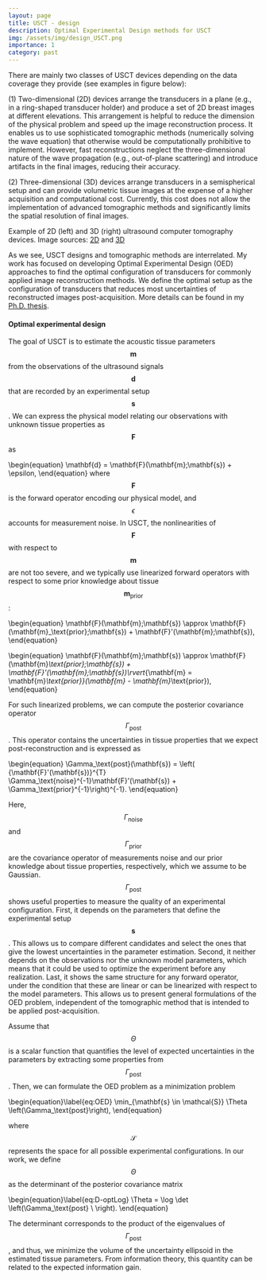 ```yaml
---
layout: page
title: USCT - design
description: Optimal Experimental Design methods for USCT
img: /assets/img/design_USCT.png
importance: 1
category: past
---
```


There are mainly two classes of USCT devices depending on the data coverage they provide (see examples in figure below):

(1) Two-dimensional (2D) devices arrange the transducers in a plane (e.g., in a ring-shaped transducer holder) and produce a set of 2D breast images at different elevations. This arrangement is helpful to reduce the dimension of the physical problem and speed up the image reconstruction process. It enables us to use sophisticated tomographic methods (numerically solving the wave equation) that otherwise would be computationally prohibitive to implement. However, fast reconstructions neglect the three-dimensional nature of the wave propagation (e.g., out-of-plane scattering) and introduce artifacts in the final images, reducing their accuracy.

(2) Three-dimensional (3D) devices arrange transducers in a semispherical setup and can provide volumetric tissue images at the expense of a higher acquisition and computational cost. Currently, this cost does not allow the implementation of advanced tomographic methods and significantly limits the spatial resolution of final images.


<div class="row justify-content-center">
    <div class="col-sm-8 mt-3 mt-md-0">
        <img class="img-fluid rounded z-depth-1" src="{{ '/assets/img/2D&3DUSCT.png' | relative_url }}" alt="" title="USCT devices"/>
    </div>
</div>
<div class="caption">
Example of 2D (left) and 3D (right) ultrasound computer tomography devices. Image sources: <a href = "https://journals.lww.com/investigativeradiology/Fulltext/2017/06000/Ultrasound_Tomography_Evaluation_of_Breast.4.aspx" target="_blank">2D</a> and <a href="http://ipeusctdb1.ipe.kit.edu/~usct/challenge/?page_id=92" target="_blank">3D</a>
</div>


As we see, USCT designs and tomographic methods are interrelated. My work has focused on developing Optimal Experimental Design (OED) approaches to find the optimal configuration of transducers for commonly applied image reconstruction methods. We define the optimal setup as the configuration of transducers that reduces most uncertainties of reconstructed images post-acquisition. More details can be found in my [Ph.D. thesis](https://www.research-collection.ethz.ch/handle/20.500.11850/416172).

<h4> Optimal experimental design </h4>

The goal of USCT is to estimate the acoustic tissue parameters $$\mathbf{m}$$ from the observations of the ultrasound signals $$\mathbf{d}$$ that are recorded by an experimental setup $$\mathbf{s}$$.
We can express the physical model relating our observations with unknown tissue properties as
$$\mathbf{F}$$ as

\begin{equation}
\mathbf{d} = \mathbf{F}(\mathbf{m};\mathbf{s}) + \epsilon,
\end{equation}
where $$\mathbf{F}$$ is the forward operator encoding our physical model, and $$\epsilon$$ accounts for measurement noise. In USCT, the nonlinearities of $$\mathbf{F}$$ with respect to $$\mathbf{m}$$ are not too severe, and we typically use linearized forward operators with respect to some prior knowledge about tissue $$\mathbf{m}_\text{prior}$$:

\begin{equation}
\mathbf{F}(\mathbf{m};\mathbf{s}) \approx \mathbf{F}(\mathbf{m}_\text{prior};\mathbf{s}) +  \mathbf{F}'(\mathbf{m};\mathbf{s}),
\end{equation}

\begin{equation}
\mathbf{F}(\mathbf{m};\mathbf{s}) \approx \mathbf{F}(\mathbf{m}_\text{prior};\mathbf{s}) +  \mathbf{F}'(\mathbf{m};\mathbf{s})\rvert_{\mathbf{m} = \mathbf{m}_\text{prior}}(\mathbf{m} - \mathbf{m}_\text{prior}), 
\end{equation} 

For such linearized problems, we can compute the posterior covariance operator $$\Gamma_\text{post}$$. This operator contains the uncertainties in tissue properties that we expect post-reconstruction and is expressed as

\begin{equation}
\Gamma_\text{post}(\mathbf{s}) = 
\left( {\mathbf{F}'(\mathbf{s})}^{T} \Gamma_\text{noise}^{-1}\mathbf{F}'(\mathbf{s}) + \Gamma_\text{prior}^{-1}\right)^{-1}.
\end{equation}

Here, $$\Gamma_\text{noise}$$ and $$\Gamma_\text{prior}$$ are the covariance operator of measurements noise and our prior knowledge about tissue properties, respectively, which we assume to be Gaussian. $$\Gamma_\text{post}$$ shows useful properties to measure the quality of an experimental configuration. First, it depends on the parameters that define the experimental setup $$\mathbf{s}$$. This allows us to compare different candidates and select the ones that give the lowest uncertainties in the parameter estimation. Second, it neither depends on the observations nor the unknown model parameters, which means that it could be used to optimize the experiment before any realization. Last, it shows the same structure for any forward operator, under the condition that these are linear or can be linearized with respect to the model parameters. This allows us to present general formulations of the OED problem, independent of the tomographic method that is intended to be applied post-acquisition. 

Assume that $$\Theta$$ is a scalar function that quantifies the level of expected uncertainties in the parameters by extracting some properties from $$\Gamma_\text{post}$$. Then, we can formulate the OED problem as a minimization problem

\begin{equation}\label{eq:OED}
\min_{\mathbf{s} \in \mathcal{S}}  \Theta \left(\Gamma_\text{post}\right),
\end{equation}

where $$\mathcal{S}$$ represents the space for all possible experimental configurations. In our work, we define $$\Theta$$ as the determinant of the posterior covariance matrix

\begin{equation}\label{eq:D-optLog}
\Theta = \log \det \left(\Gamma_\text{post} \ \right).
\end{equation}

The determinant corresponds to the product of the eigenvalues of $$\Gamma_\text{post}$$, and thus, we minimize the volume of the uncertainty ellipsoid in the estimated tissue parameters. From information theory, this quantity can be related to the expected information gain.

